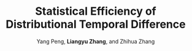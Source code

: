 ---
title: "Statistical Efficiency of Distributional Temporal Difference"
collection: publications
permalink: /publication/distributionalTD2024
author: Yang Peng, <strong>Liangyu Zhang</strong>, and Zhihua Zhang
venue: NeurIPS 2024 (oral)
# year: 2022
paperurl: /files/papers/distributionalTD2024.pdf
additional: true
---